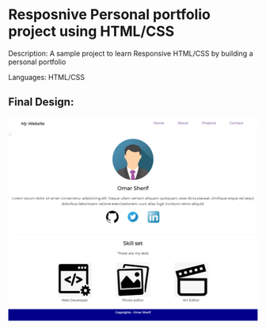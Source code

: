 # Resposnive Personal portfolio project using HTML/CSS

Description: A sample project to learn Responsive HTML/CSS by building a personal portfolio

Languages: HTML/CSS

## Final Design: 

<img src='images/final-design.png'/>





